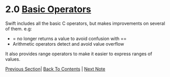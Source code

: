 # 2.0 [Basic Operators](https://developer.apple.com/library/content/documentation/Swift/Conceptual/Swift_Programming_Language/BasicOperators.html)

Swift includes all the basic C operators, but makes improvements on several of them. e.g:
* = no longer returns a value to avoid confusion with ==
* Arithmetic operators detect and avoid value overflow

It also provides range operators to make it easier to express ranges of values.

[Previous Section](../1%20-%20The%20Basics/1.13%20-%20Assertions%20and%20Preconditions.md)| [Back To Contents](https://github.com/Firanus/swift-language-guide-notes) |  [Next Note](../2%20-%20Basic%20Operators/2.1%20-%20Terminology.md)